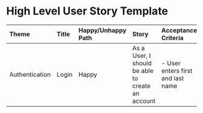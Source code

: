 # High Level User Story Template
| Theme          | Title | Happy/Unhappy Path | Story | Acceptance Criteria | Questions | Complexity | Notes |
|:---------------|:------|:-------------------|:------|:--------------------|:----------|:-----------|:------|
| Authentication | Login      | Happy                    | As a User, I should be able to create an account      |  - User enters first and last name                    | What other fields are required for logging in?          |     Medium       |   SSO is out of scope    |
